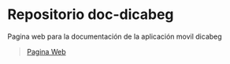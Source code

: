 # Repositorio doc-dicabeg

Pagina web para la documentación de la aplicación movil dicabeg

> [Pagina Web](http://edixonalberto.github.io/doc-dicabeg)